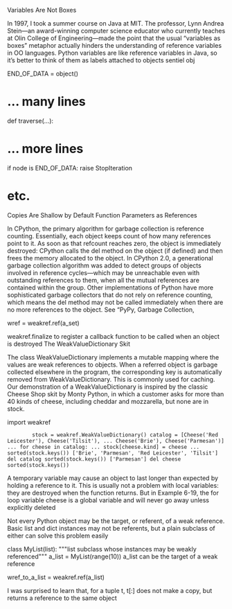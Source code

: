 Variables Are Not Boxes

In 1997, I took a summer course on Java at MIT. The professor, Lynn Andrea Stein—an award-winning computer science educator who currently teaches at Olin College of Engineering—made the point that the usual “variables as boxes” metaphor actually hinders the understanding of reference variables in OO languages. Python variables are like reference variables in Java, so it’s better to think of them as labels attached to objects
sentiel obj

END_OF_DATA = object()
# ... many lines
def traverse(...):
# ... more lines
  if node is END_OF_DATA:
    raise StopIteration
# etc.

Copies Are Shallow by Default
Function Parameters as References

In CPython, the primary algorithm for garbage collection is reference counting. Essentially, each object keeps count of how many references point to it. As soon as that refcount reaches zero, the object is immediately destroyed: CPython calls the del method on the object (if defined) and then frees the memory allocated to the object. In CPython 2.0, a generational garbage collection algorithm was added to detect groups of objects involved in reference cycles—which may be unreachable even with outstanding references to them, when all the mutual references are contained within the group. Other implementations of Python have more sophisticated garbage collectors that do not rely on reference counting, which means the del method may not be called immediately when there are no more references to the object. See “PyPy, Garbage Collection,

wref = weakref.ref(a_set)

weakref.finalize to register a callback function to be called when an object is destroyed
The WeakValueDictionary Skit

The class WeakValueDictionary implements a mutable mapping where the values are weak references to objects. When a referred object is garbage collected elsewhere in the program, the corresponding key is automatically removed from WeakValueDictionary. This is commonly used for caching. Our demonstration of a WeakValueDictionary is inspired by the classic Cheese Shop skit by Monty Python, in which a customer asks for more than 40 kinds of cheese, including cheddar and mozzarella, but none are in stock.

import weakref

            stock = weakref.WeakValueDictionary() catalog = [Cheese('Red Leicester'), Cheese('Tilsit'), ... Cheese('Brie'), Cheese('Parmesan')] ... for cheese in catalog: ... stock[cheese.kind] = cheese ... sorted(stock.keys()) ['Brie', 'Parmesan', 'Red Leicester', 'Tilsit'] del catalog sorted(stock.keys()) ['Parmesan'] del cheese sorted(stock.keys())

A temporary variable may cause an object to last longer than expected by holding a reference to it. This is usually not a problem with local variables: they are destroyed when the function returns. But in Example 6-19, the for loop variable cheese is a global variable and will never go away unless explicitly deleted

Not every Python object may be the target, or referent, of a weak reference. Basic list and dict instances may not be referents, but a plain subclass of either can solve this problem easily

class MyList(list): """list subclass whose instances may be weakly referenced""" a_list = MyList(range(10))
a_list can be the target of a weak reference

wref_to_a_list = weakref.ref(a_list)

I was surprised to learn that, for a tuple t, t[:] does not make a copy, but returns a reference to the same object
